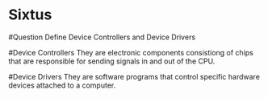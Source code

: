 # Sixtus

#Question
Define Device Controllers and Device Drivers

#Device Controllers
They are electronic components consistiong of chips that are responsible for sending signals in and out of the CPU.

#Device Drivers
They are software programs that control specific hardware devices attached to a computer.

